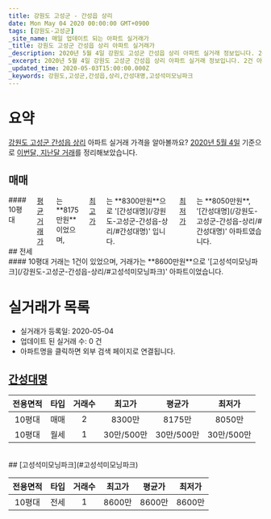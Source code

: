 ```yaml
---
title: 강원도 고성군 - 간성읍 상리
date: Mon May 04 2020 00:00:00 GMT+0900
tags: [강원도-고성군]
_site_name: 매일 업데이트 되는 아파트 실거래가
_title: 강원도 고성군 간성읍 상리 아파트 실거래가
_description: 2020년 5월 4일 강원도 고성군 간성읍 상리 아파트 실거래 정보입니다. 2건 아파트 정보가 있습니다.
_excerpt: 2020년 5월 4일 강원도 고성군 간성읍 상리 아파트 실거래 정보입니다. 2건 아파트 정보가 있습니다.
_updated_time: 2020-05-03T15:00:00.000Z
_keywords: 강원도,고성군,간성읍,상리,간성대명,고성석미모닝파크
---
```





# 요약
<ins>강원도 고성군 간성읍 상리</ins> 아파트 실거래 가격을 알아볼까요? <ins>2020년 5월 4일</ins> 기준으로 <ins>이번달, 지난달 거래</ins>를 정리해보았습니다.

## 매매
<div class="container">
<div class="twelve columns" markdown="1">
#### 10평대
<ins>평균 거래가</ins>는 **8175만원**이었으며, <ins>최고가</ins>는 **8300만원**으로 '[간성대명](/강원도-고성군-간성읍-상리/#간성대명)' 입니다. <ins>최저가</ins>는 **8050만원**, '[간성대명](/강원도-고성군-간성읍-상리/#간성대명)' 아파트였습니다.
</div>
</div>
## 전세
<div class="container">
<div class="twelve columns" markdown="1">
#### 10평대
거래는 1건이 있었으며, 거래가는 **8600만원**으로 '[고성석미모닝파크](/강원도-고성군-간성읍-상리/#고성석미모닝파크)' 아파트이었습니다.
</div>
</div>



# 실거래가 목록
- 실거래가 등록일: 2020-05-04
- 업데이트 된 실거래 수: 0 건
- 아파트명을 클릭하면 외부 검색 페이지로 연결됩니다.

## [간성대명](#간성대명)

|전용면적|타입|거래수|최고가|평균가|최저가|
|:---:|:---:|:---:|:---:|:---:|:---:|
|10평대|<span class="deal-type-1">매매</span>|2|8300만|8175만|8050만|
|10평대|<span class="deal-type-3">월세</span>|1|30만/500만|30만/500만|30만/500만|

<br/>
## [고성석미모닝파크](#고성석미모닝파크)

|전용면적|타입|거래수|최고가|평균가|최저가|
|:---:|:---:|:---:|:---:|:---:|:---:|
|10평대|<span class="deal-type-2">전세</span>|1|8600만|8600만|8600만|

<br/>



